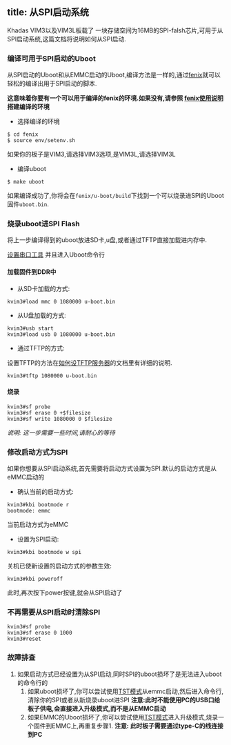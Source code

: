 title: 从SPI启动系统
---

Khadas VIM3以及VIM3L板载了 一块存储空间为16MB的SPI-falsh芯片,可用于从SPI启动系统,这篇文档将说明如何从SPI启动.

### 编译可用于SPI启动的Uboot

从SPI启动的Uboot和从EMMC启动的Uboot,编译方法是一样的,通过[fenix](https://github.com/khadas/fenix)就可以轻松的编译出用于SPI启动的脚本.

**这意味着你要有一个可以用于编译的fenix的环境.如果没有,请参照 [fenix使用说明](/zh-cn/vim3/FenixScript.html) 搭建编译的环境**

* 选择编译的环境

```shell
$ cd fenix
$ source env/setenv.sh
```

如果你的板子是VIM3,请选择VIM3选项,是VIM3L,请选择VIM3L

* 编译uboot

```shell
$ make uboot
```

如果编译成功了,你将会在`fenix/u-boot/build`下找到一个可以烧录进SPI的Uboot固件`uboot.bin`.

### 烧录uboot进SPI Flash

将上一步编译得到的uboot放进SD卡,u盘,或者通过TFTP直接加载进内存中.

[设置串口工具](/zh-cn/vim3/SetupSerialTool.html) 并且进入Uboot命令行

#### 加载固件到DDR中

* 从SD卡加载的方式:

```shell
kvim3#load mmc 0 1080000 u-boot.bin
```

* 从U盘加载的方式:

```shell
kvim3#usb start
kvim3#load usb 0 1080000 u-boot.bin
```

* 通过TFTP的方式:

设置TFTP的方法在[如何设TFTP服务器](/zh-cn/vim3/SetupTFTPServer.html)的文档里有详细的说明.


```shell
kvim3#tftp 1080000 u-boot.bin
```

#### 烧录

```shell
kvim3#sf probe
kvim3#sf erase 0 +$filesize
kvim3#sf write 1080000 0 $filesize
```

*说明: 这一步需要一些时间,请耐心的等待*

### 修改启动方式为SPI

如果你想要从SPI启动系统,首先需要将启动方式设置为SPI.默认的启动方式是从eMMC启动的

* 确认当前的启动方式:

```shell
kvim3#kbi bootmode r
bootmode: emmc
```

当前启动方式为eMMC

* 设置为SPI启动:

```shell
kvim3#kbi bootmode w spi
```

关机已使新设置的启动方式的参数生效:

```shell
kvim3#kbi poweroff
```

此时,再次按下power按键,就会从SPI启动了

### 不再需要从SPI启动时清除SPI

```shell
kvim3#sf probe
kvim3#sf erase 0 1000
kvim3#reset
```

### 故障排查
1. 如果启动方式已经设置为从SPI启动,同时SPI的uboot损坏了是无法进入uboot的命令行的
	1) 如果uboot损坏了,你可以尝试使用[TST模式](/zh-cn/vim3/HowtoBootIntoUpgradeMode.html#TST-Mode-Recommended)从emmc启动,然后进入命令行,清除你的SPI或者从新烧录uboot进SPI
	**注意:此时不能使用PC的USB口给板子供电,会直接进入升级模式,而不是从EMMC启动**
	2) 如果EMMC的Uboot损坏了,你可以尝试使用[TST模式](/zh-cn/vim3/HowtoBootIntoUpgradeMode.html#TST-Mode-Recommended)进入升级模式,烧录一个固件到EMMC上,再重复步骤1.
	**注意: 此时板子需要通过type-C的线连接到PC**
